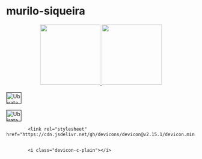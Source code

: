 # murilo-siqueira
<div dir="auto" align="center">
  <a href="https://github.com/ubiratan-motta">
  <img src="https://camo.githubusercontent.com/8ee7caeae4f8528ec3a7104fee4ceefef63e2e6d36d7f75e4fefe5e814c9e752/68747470733a2f2f6769746875622d726561646d652d73746174732e76657263656c2e6170702f6170693f757365726e616d653d756269726174616e2d6d6f7474612673686f775f69636f6e733d74727565267468656d653d7261646963616c26696e636c7564655f616c6c5f636f6d6d6974733d7472756526636f756e745f707269766174653d74727565" data-canonical-src="https://github-readme-stats.vercel.app/api?username=ubiratan-motta&amp;show_icons=true&amp;theme=radical&amp;include_all_commits=true&amp;count_private=true" style="max-width: 100%;" height="160em">
  <img src="https://camo.githubusercontent.com/f4198ab83fce24b1b644dd673edc7dbc64cfa049c4693f3c153a02a9f154bf19/68747470733a2f2f6769746875622d726561646d652d73746174732e76657263656c2e6170702f6170692f746f702d6c616e67732f3f757365726e616d653d756269726174616e2d6d6f747461266c61796f75743d636f6d70616374266c616e67735f636f756e743d37267468656d653d7261646963616c" data-canonical-src="https://github-readme-stats.vercel.app/api/top-langs/?username=ubiratan-motta&amp;layout=compact&amp;langs_count=7&amp;theme=radical" style="max-width: 100%;" height="160em">
</a></div>

<div dir="auto"><br> 
  <a target="_blank" rel="noopener noreferrer nofollow" href=""><img alt="Ubiratan-Jv" src="https://cdn.jsdelivr.net/gh/devicons/devicon@v2.15.1/devicon.min.css" data-canonical-src="https://cdn.jsdelivr.net/gh/devicons/devicon/icons/java/java-original.svg" style="max-width: 100%;" width="40" height="30" align="middle"></a>  
</div>
<div dir="auto"><br> 
  <a target="_blank" rel="noopener noreferrer nofollow" href=""><img alt="Ubiratan-Jv" src="https://cdn.jsdelivr.net/gh/devicons/devicon@v2.15.1/devicon.min.css" data-canonical-href="https://cdn.jsdelivr.net/gh/devicons/devicon@v2.15.1/devicon.min.css" style="max-width: 100%;" width="40" height="30" align="middle"></a>  
</div>

            <link rel="stylesheet" href="https://cdn.jsdelivr.net/gh/devicons/devicon@v2.15.1/devicon.min.css">
          

            <i class="devicon-c-plain"></i>
          

            

